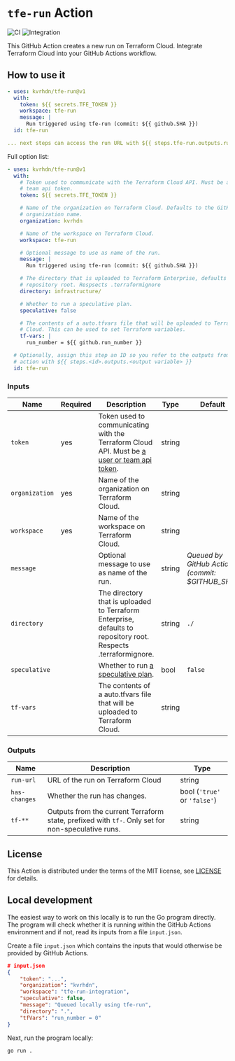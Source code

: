 # `tfe-run` Action

![CI](https://github.com/kvrhdn/tfe-run/workflows/CI/badge.svg)
![Integration](https://github.com/kvrhdn/tfe-run/workflows/Integration/badge.svg)

This GitHub Action creates a new run on Terraform Cloud. Integrate Terraform Cloud into your GitHub Actions workflow.

## How to use it

```yaml
- uses: kvrhdn/tfe-run@v1
  with:
    token: ${{ secrets.TFE_TOKEN }}
    workspace: tfe-run
    message: |
      Run triggered using tfe-run (commit: ${{ github.SHA }})
  id: tfe-run

... next steps can access the run URL with ${{ steps.tfe-run.outputs.run-url }}
```

Full option list:

```yaml
- uses: kvrhdn/tfe-run@v1
  with:
    # Token used to communicate with the Terraform Cloud API. Must be a user or
    # team api token.
    token: ${{ secrets.TFE_TOKEN }}

    # Name of the organization on Terraform Cloud. Defaults to the GitHub
    # organization name.
    organization: kvrhdn

    # Name of the workspace on Terraform Cloud.
    workspace: tfe-run

    # Optional message to use as name of the run.
    message: |
      Run triggered using tfe-run (commit: ${{ github.SHA }})

    # The directory that is uploaded to Terraform Enterprise, defaults to the
    # repository root. Respsects .terraformignore
    directory: infrastructure/

    # Whether to run a speculative plan.
    speculative: false

    # The contents of a auto.tfvars file that will be uploaded to Terraform
    # Cloud. This can be used to set Terraform variables.
    tf-vars: |
      run_number = ${{ github.run_number }}

  # Optionally, assign this step an ID so you refer to the outputs from the
  # action with ${{ steps.<id>.outputs.<output variable> }}
  id: tfe-run
```


### Inputs

Name           | Required | Description                                                                                                     | Type   | Default
---------------|----------|-----------------------------------------------------------------------------------------------------------------|--------|--------
`token`        | yes      | Token used to communicating with the Terraform Cloud API. Must be [a user or team api token][tfe-tokens].       | string | 
`organization` | yes      | Name of the organization on Terraform Cloud.                                                                    | string |
`workspace`    | yes      | Name of the workspace on Terraform Cloud.                                                                       | string |
`message`      |          | Optional message to use as name of the run.                                                                     | string | _Queued by GitHub Actions (commit: $GITHUB_SHA)_
`directory`    |          | The directory that is uploaded to Terraform Enterprise, defaults to repository root. Respects .terraformignore. | string | `./`
`speculative`  |          | Whether to run [a speculative plan][tfe-speculative-plan].                                                      | bool   | `false`
`tf-vars`      |          | The contents of a auto.tfvars file that will be uploaded to Terraform Cloud.                                    | string |

[tfe-tokens]: https://www.terraform.io/docs/cloud/users-teams-organizations/api-tokens.html
[tfe-speculative-plan]: https://www.terraform.io/docs/cloud/run/index.html#speculative-plans

### Outputs

Name          | Description                                                                                       | Type
--------------|---------------------------------------------------------------------------------------------------|-----
`run-url`     | URL of the run on Terraform Cloud                                                                 | string
`has-changes` | Whether the run has changes.                                                                      | bool (`'true'` or `'false'`)
`tf-**`       | Outputs from the current Terraform state, prefixed with `tf-`. Only set for non-speculative runs. | string

## License

This Action is distributed under the terms of the MIT license, see [LICENSE](./LICENSE) for details.

## Local development

The easiest way to work on this locally is to run the Go program directly. The program will check whether it is running within the GitHub Actions environment and if not, read its inputs from a file `input.json`.

Create a file `input.json` which contains the inputs that would otherwise be provided by GitHub Actions.

```json
# input.json
{
    "token": "...",
    "organization": "kvrhdn",
    "workspace": "tfe-run-integration",
    "speculative": false,
    "message": "Queued locally using tfe-run",
    "directory": ".",
    "tfVars": "run_number = 0"
}
```

Next, run the program locally:

```
go run .
```

